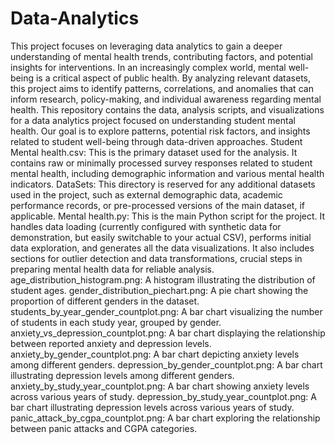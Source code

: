 # Data-Analytics
This project focuses on leveraging data analytics to gain a deeper understanding of mental health trends, contributing factors, and potential insights for interventions. In an increasingly complex world, mental well-being is a critical aspect of public health. By analyzing relevant datasets, this project aims to identify patterns, correlations, and anomalies that can inform research, policy-making, and individual awareness regarding mental health.
This repository contains the data, analysis scripts, and visualizations for a data analytics project focused on understanding student mental health. Our goal is to explore patterns, potential risk factors, and insights related to student well-being through data-driven approaches.
Student Mental health.csv:
This is the primary dataset used for the analysis. It contains raw or minimally processed survey responses related to student mental health, including demographic information and various mental health indicators.
DataSets:
This directory is reserved for any additional datasets used in the project, such as external demographic data, academic performance records, or pre-processed versions of the main dataset, if applicable.
Mental health.py:
This is the main Python script for the project. It handles data loading (currently configured with synthetic data for demonstration, but easily switchable to your actual CSV), performs initial data exploration, and generates all the data visualizations. It also includes sections for outlier detection and data transformations, crucial steps in preparing mental health data for reliable analysis.
age_distribution_histogram.png: A histogram illustrating the distribution of student ages.
gender_distribution_piechart.png: A pie chart showing the proportion of different genders in the dataset.
students_by_year_gender_countplot.png: A bar chart visualizing the number of students in each study year, grouped by gender.
anxiety_vs_depression_countplot.png: A bar chart displaying the relationship between reported anxiety and depression levels.
anxiety_by_gender_countplot.png: A bar chart depicting anxiety levels among different genders.
depression_by_gender_countplot.png: A bar chart illustrating depression levels among different genders.
anxiety_by_study_year_countplot.png: A bar chart showing anxiety levels across various years of study.
depression_by_study_year_countplot.png: A bar chart illustrating depression levels across various years of study.
panic_attack_by_cgpa_countplot.png: A bar chart exploring the relationship between panic attacks and CGPA categories.

